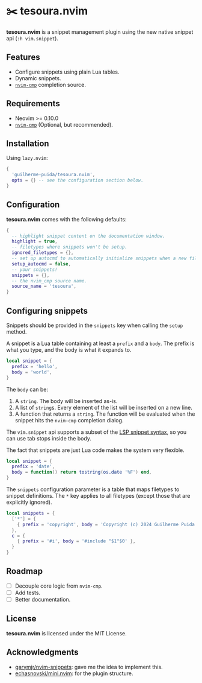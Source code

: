 # :scissors: tesoura.nvim

**tesoura.nvim** is a snippet management plugin using the new native snippet
api (`:h vim.snippet`).

## Features

- Configure snippets using plain Lua tables.
- Dynamic snippets.
- [`nvim-cmp`] completion source.

## Requirements

- Neovim >= 0.10.0
- [`nvim-cmp`] (Optional, but recommended).

## Installation

Using `lazy.nvim`:

```lua
{
  'guilherme-puida/tesoura.nvim',
  opts = {} -- see the configuration section below.
}
```

## Configuration

**tesoura.nvim** comes with the following defaults:

```lua
{
  -- highlight snippet content on the documentation window.
  highlight = true,
  -- filetypes where snippets won't be setup.
  ignored_filetypes = {},
  -- set up autocmd to automatically initialize snippets when a new filetype is opened.
  setup_autocmd = false,
  -- your snippets!
  snippets = {},
  -- the nvim_cmp source name.
  source_name = 'tesoura',
}
```

## Configuring snippets

Snippets should be provided in the `snippets` key when calling the `setup` method.

A snippet is a Lua table containing at least a `prefix` and a `body`. The
prefix is what you type, and the body is what it expands to.

```lua
local snippet = {
  prefix = 'hello',
  body = 'world',
}
```

The `body` can be:

1. A `string`. The body will be inserted as-is.
2. A list of `string`s. Every element of the list will be inserted on a new
   line.
3. A function that returns a `string`. The function will be evaluated when the
   snippet hits the `nvim-cmp` completion dialog.

The `vim.snippet` api supports a subset of the [LSP snippet syntax], so you can
use tab stops inside the body.

The fact that snippets are just Lua code makes the system very flexible.

```lua
local snippet = {
  prefix = 'date',
  body = function() return tostring(os.date '%F') end,
}
```

The `snippets` configuration parameter is a table that maps filetypes to
snippet definitions. The `*` key applies to all filetypes (except those that
are explicitly ignored).

```lua
local snippets = {
  ['*'] = {
    { prefix = 'copyright', body = 'Copyright (c) 2024 Guilherme Puida Moreira' },
  },
  c = {
    { prefix = '#i', body = '#include "$1"$0' },
  }
}
```

## Roadmap

- [ ] Decouple core logic from `nvim-cmp`.
- [ ] Add tests.
- [ ] Better documentation.

## License

**tesoura.nvim** is licensed under the MIT License.

## Acknowledgments

- [garymjr/nvim-snippets](https://github.com/garymjr/nvim-snippets): gave me the idea to implement this.
- [echasnovski/mini.nvim](https://github.com/echasnovski/mini.nvim): for the plugin structure.

[`nvim-cmp`]: https://github.com/hrsh7th/nvim-cmp
[LSP snippet syntax]: https://microsoft.github.io/language-server-protocol/specifications/lsp/3.17/specification/#snippet_syntax
